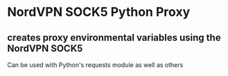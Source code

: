 # NordVPN SOCK5 Python Proxy

## creates proxy environmental variables using the NordVPN SOCK5

Can be used with Python's requests module as well as others